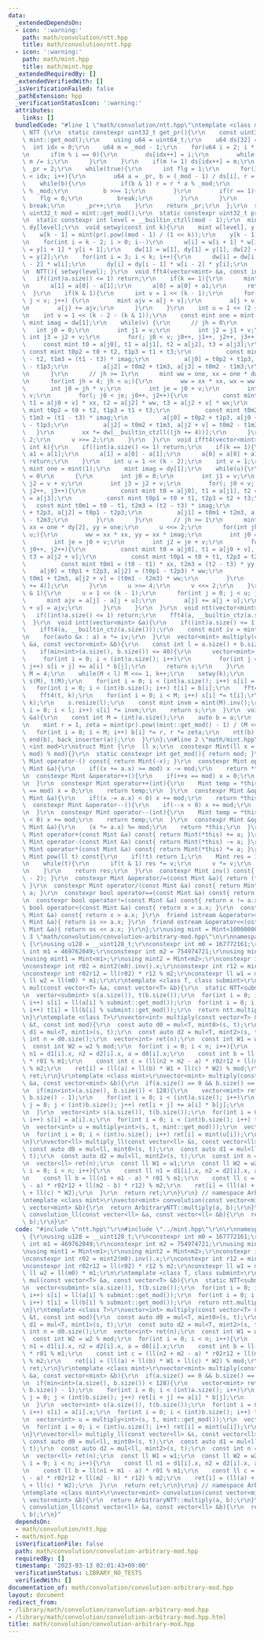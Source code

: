 ```yaml
---
data:
  _extendedDependsOn:
  - icon: ':warning:'
    path: math/convolution/ntt.hpp
    title: math/convolution/ntt.hpp
  - icon: ':warning:'
    path: math/mint.hpp
    title: math/mint.hpp
  _extendedRequiredBy: []
  _extendedVerifiedWith: []
  _isVerificationFailed: false
  _pathExtension: hpp
  _verificationStatusIcon: ':warning:'
  attributes:
    links: []
  bundledCode: "#line 1 \"math/convolution/ntt.hpp\"\ntemplate <class mint>\r\nstruct\
    \ NTT {\r\n  static constexpr uint32_t get_pr(){\r\n    const uint32_t _mod =\
    \ mint::get_mod();\r\n    using u64 = uint64_t;\r\n    u64 ds[32] = {};\r\n  \
    \  int idx = 0;\r\n    u64 m = _mod - 1;\r\n    for(u64 i = 2; i * i <= m; i++){\r\
    \n      if(m % i == 0){\r\n        ds[idx++] = i;\r\n        while(m % i == 0)\
    \ m /= i;\r\n      }\r\n    }\r\n    if(m != 1) ds[idx++] = m;\r\n    uint32_t\
    \ _pr = 2;\r\n    while(true){\r\n      int flg = 1;\r\n      for(int i = 0; i\
    \ < idx; i++){\r\n        u64 a = _pr, b = (_mod - 1) / ds[i], r = 1;\r\n    \
    \    while(b){\r\n          if(b & 1) r = r * a % _mod;\r\n          a = a * a\
    \ % _mod;\r\n          b >>= 1;\r\n        }\r\n        if(r == 1){\r\n      \
    \    flg = 0;\r\n          break;\r\n        }\r\n      }\r\n      if(flg == 1)\
    \ break;\r\n      _pr++;\r\n    }\r\n    return _pr;\r\n  };\r\n  static constexpr\
    \ uint32_t mod = mint::get_mod();\r\n  static constexpr uint32_t pr = get_pr();\r\
    \n  static constexpr int level = __builtin_ctzll(mod - 1);\r\n  mint dw[level],\
    \ dy[level];\r\n  void setwy(const int k){\r\n    mint w[level], y[level];\r\n\
    \    w[k - 1] = mint(pr).pow((mod - 1) / (1 << k));\r\n    y[k - 1] = w[k - 1].inv();\r\
    \n    for(int i = k - 2; i > 0; i--)\r\n      w[i] = w[i + 1] * w[i + 1], y[i]\
    \ = y[i + 1] * y[i + 1];\r\n    dw[1] = w[1], dy[1] = y[1], dw[2] = w[2], dy[2]\
    \ = y[2];\r\n    for(int i = 3; i < k; i++){\r\n      dw[i] = dw[i - 1] * y[i\
    \ - 2] * w[i];\r\n      dy[i] = dy[i - 1] * w[i - 2] * y[i];\r\n    }\r\n  }\r\
    \n  NTT(){ setwy(level); }\r\n  void fft4(vector<mint> &a, const int k){\r\n \
    \   if((int)a.size() <= 1) return;\r\n    if(k == 1){\r\n      mint a1 = a[1];\r\
    \n      a[1] = a[0] - a[1];\r\n      a[0] = a[0] + a1;\r\n      return;\r\n  \
    \  }\r\n    if(k & 1){\r\n      int v = 1 << (k - 1);\r\n      for(int j = 0;\
    \ j < v; j++) {\r\n        mint ajv = a[j + v];\r\n        a[j + v] = a[j] - ajv;\r\
    \n        a[j] += ajv;\r\n      }\r\n    }\r\n    int u = 1 << (2 + (k & 1));\r\
    \n    int v = 1 << (k - 2 - (k & 1));\r\n    const mint one = mint(1);\r\n   \
    \ mint imag = dw[1];\r\n    while(v) {\r\n      // jh = 0\r\n      {\r\n     \
    \   int j0 = 0;\r\n        int j1 = v;\r\n        int j2 = j1 + v;\r\n       \
    \ int j3 = j2 + v;\r\n        for(; j0 < v; j0++, j1++, j2++, j3++){\r\n     \
    \     const mint t0 = a[j0], t1 = a[j1], t2 = a[j2], t3 = a[j3];\r\n         \
    \ const mint t0p2 = t0 + t2, t1p3 = t1 + t3;\r\n          const mint t0m2 = t0\
    \ - t2, t1m3 = (t1 - t3) * imag;\r\n          a[j0] = t0p2 + t1p3, a[j1] = t0p2\
    \ - t1p3;\r\n          a[j2] = t0m2 + t1m3, a[j3] = t0m2 - t1m3;\r\n        }\r\
    \n      }\r\n      // jh >= 1\r\n      mint ww = one, xx = one * dw[2], wx = one;\r\
    \n      for(int jh = 4; jh < u;){\r\n        ww = xx * xx, wx = ww * xx;\r\n \
    \       int j0 = jh * v;\r\n        int je = j0 + v;\r\n        int j2 = je +\
    \ v;\r\n        for(; j0 < je; j0++, j2++){\r\n          const mint t0 = a[j0],\
    \ t1 = a[j0 + v] * xx, t2 = a[j2] * ww, t3 = a[j2 + v] * wx;\r\n          const\
    \ mint t0p2 = t0 + t2, t1p3 = t1 + t3;\r\n          const mint t0m2 = t0 - t2,\
    \ t1m3 = (t1 - t3) * imag;\r\n          a[j0] = t0p2 + t1p3, a[j0 + v] = t0p2\
    \ - t1p3;\r\n          a[j2] = t0m2 + t1m3, a[j2 + v] = t0m2 - t1m3;\r\n     \
    \   }\r\n        xx *= dw[__builtin_ctzll((jh += 4))];\r\n      }\r\n      u <<=\
    \ 2;\r\n      v >>= 2;\r\n    }\r\n  }\r\n  void ifft4(vector<mint> &a, const\
    \ int k){\r\n    if((int)a.size() <= 1) return;\r\n    if(k == 1){\r\n      mint\
    \ a1 = a[1];\r\n      a[1] = a[0] - a[1];\r\n      a[0] = a[0] + a1;\r\n     \
    \ return;\r\n    }\r\n    int u = 1 << (k - 2);\r\n    int v = 1;\r\n    const\
    \ mint one = mint(1);\r\n    mint imag = dy[1];\r\n    while(u){\r\n      // jh\
    \ = 0\r\n      {\r\n        int j0 = 0;\r\n        int j1 = v;\r\n        int\
    \ j2 = v + v;\r\n        int j3 = j2 + v;\r\n        for(; j0 < v; j0++, j1++,\
    \ j2++, j3++){\r\n          const mint t0 = a[j0], t1 = a[j1], t2 = a[j2], t3\
    \ = a[j3];\r\n          const mint t0p1 = t0 + t1, t2p3 = t2 + t3;\r\n       \
    \   const mint t0m1 = t0 - t1, t2m3 = (t2 - t3) * imag;\r\n          a[j0] = t0p1\
    \ + t2p3, a[j2] = t0p1 - t2p3;\r\n          a[j1] = t0m1 + t2m3, a[j3] = t0m1\
    \ - t2m3;\r\n        }\r\n      }\r\n      // jh >= 1\r\n      mint ww = one,\
    \ xx = one * dy[2], yy = one;\r\n      u <<= 2;\r\n      for(int jh = 4; jh <\
    \ u;){\r\n        ww = xx * xx, yy = xx * imag;\r\n        int j0 = jh * v;\r\n\
    \        int je = j0 + v;\r\n        int j2 = je + v;\r\n        for(; j0 < je;\
    \ j0++, j2++){\r\n          const mint t0 = a[j0], t1 = a[j0 + v], t2 = a[j2],\
    \ t3 = a[j2 + v];\r\n          const mint t0p1 = t0 + t1, t2p3 = t2 + t3;\r\n\
    \          const mint t0m1 = (t0 - t1) * xx, t2m3 = (t2 - t3) * yy;\r\n      \
    \    a[j0] = t0p1 + t2p3, a[j2] = (t0p1 - t2p3) * ww;\r\n          a[j0 + v] =\
    \ t0m1 + t2m3, a[j2 + v] = (t0m1 - t2m3) * ww;\r\n        }\r\n        xx *= dy[__builtin_ctzll(jh\
    \ += 4)];\r\n      }\r\n      u >>= 4;\r\n      v <<= 2;\r\n    }\r\n    if(k\
    \ & 1){\r\n      u = 1 << (k - 1);\r\n      for(int j = 0; j < u; j++){\r\n  \
    \      mint ajv = a[j] - a[j + u];\r\n        a[j] += a[j + u];\r\n        a[j\
    \ + u] = ajv;\r\n      }\r\n    }\r\n  }\r\n  void ntt(vector<mint> &a){\r\n \
    \   if((int)a.size() <= 1) return;\r\n    fft4(a, __builtin_ctz(a.size()));\r\n\
    \  }\r\n  void intt(vector<mint> &a){\r\n    if((int)a.size() <= 1) return;\r\n\
    \    ifft4(a, __builtin_ctz(a.size()));\r\n    const mint iv = mint(a.size()).inv();\r\
    \n    for(auto &x : a) x *= iv;\r\n  }\r\n  vector<mint> multiply(const vector<mint>\
    \ &a, const vector<mint> &b){\r\n    const int l = a.size() + b.size() - 1;\r\n\
    \    if(min<int>(a.size(), b.size()) <= 40){\r\n      vector<mint> s(l);\r\n \
    \     for(int i = 0; i < (int)a.size(); i++)\r\n        for(int j = 0; j < (int)b.size();\
    \ j++) s[i + j] += a[i] * b[j];\r\n      return s;\r\n    }\r\n    int k = 2,\
    \ M = 4;\r\n    while(M < l) M <<= 1, k++;\r\n    setwy(k);\r\n    vector<mint>\
    \ s(M), t(M);\r\n    for(int i = 0; i < (int)a.size(); i++) s[i] = a[i];\r\n \
    \   for(int i = 0; i < (int)b.size(); i++) t[i] = b[i];\r\n    fft4(s, k);\r\n\
    \    fft4(t, k);\r\n    for(int i = 0; i < M; i++) s[i] *= t[i];\r\n    ifft4(s,\
    \ k);\r\n    s.resize(l);\r\n    const mint invm = mint(M).inv();\r\n    for(int\
    \ i = 0; i < l; i++) s[i] *= invm;\r\n    return s;\r\n  }\r\n  void ntt_doubling(vector<mint>\
    \ &a){\r\n    const int M = (int)a.size();\r\n    auto b = a;\r\n    intt(b);\r\
    \n    mint r = 1, zeta = mint(pr).pow((mint::get_mod() - 1) / (M << 1));\r\n \
    \   for(int i = 0; i < M; i++) b[i] *= r, r *= zeta;\r\n    ntt(b);\r\n    copy(begin(b),\
    \ end(b), back_inserter(a));\r\n  }\r\n};\n#line 2 \"math/mint.hpp\"\n\r\ntemplate\
    \ <int mod>\r\nstruct Mint {\r\n  ll x;\r\n  constexpr Mint(ll x = 0) : x((x +\
    \ mod) % mod){}\r\n  static constexpr int get_mod(){ return mod; }\r\n  constexpr\
    \ Mint operator-() const{ return Mint(-x); }\r\n  constexpr Mint operator+=(const\
    \ Mint &a){\r\n    if((x += a.x) >= mod) x -= mod;\r\n    return *this;\r\n  }\r\
    \n  constexpr Mint &operator++(){\r\n    if(++x == mod) x = 0;\r\n    return *this;\r\
    \n  }\r\n  constexpr Mint operator++(int){\r\n    Mint temp = *this;\r\n    if(++x\
    \ == mod) x = 0;\r\n    return temp;\r\n  }\r\n  constexpr Mint &operator-=(const\
    \ Mint &a){\r\n    if((x -= a.x) < 0) x += mod;\r\n    return *this;\r\n  }\r\n\
    \  constexpr Mint &operator--(){\r\n    if(--x < 0) x += mod;\r\n    return *this;\r\
    \n  }\r\n  constexpr Mint operator--(int){\r\n    Mint temp = *this;\r\n    if(--x\
    \ < 0) x += mod;\r\n    return temp;\r\n  }\r\n  constexpr Mint &operator*=(const\
    \ Mint &a){\r\n    (x *= a.x) %= mod;\r\n    return *this;\r\n  }\r\n  constexpr\
    \ Mint operator+(const Mint &a) const{ return Mint(*this) += a; }\r\n  constexpr\
    \ Mint operator-(const Mint &a) const{ return Mint(*this) -= a; }\r\n  constexpr\
    \ Mint operator*(const Mint &a) const{ return Mint(*this) *= a; }\r\n  constexpr\
    \ Mint pow(ll t) const{\r\n    if(!t) return 1;\r\n    Mint res = 1, v = *this;\r\
    \n    while(t){\r\n      if(t & 1) res *= v;\r\n      v *= v;\r\n      t >>= 1;\r\
    \n    }\r\n    return res;\r\n  }\r\n  constexpr Mint inv() const{ return pow(mod\
    \ - 2); }\r\n  constexpr Mint &operator/=(const Mint &a){ return (*this) *= a.inv();\
    \ }\r\n  constexpr Mint operator/(const Mint &a) const{ return Mint(*this) /=\
    \ a; }\r\n  constexpr bool operator==(const Mint &a) const{ return x == a.x; }\r\
    \n  constexpr bool operator!=(const Mint &a) const{ return x != a.x; }\r\n  constexpr\
    \ bool operator<(const Mint &a) const{ return x < a.x; }\r\n  constexpr bool operator>(const\
    \ Mint &a) const{ return x > a.x; }\r\n  friend istream &operator>>(istream &is,\
    \ Mint &a){ return is >> a.x; }\r\n  friend ostream &operator<<(ostream &os, const\
    \ Mint &a){ return os << a.x; }\r\n};\r\nusing mint = Mint<1000000007>;\n#line\
    \ 3 \"math/convolution/convolution-arbitrary-mod.hpp\"\n\r\nnamespace ArbitraryNTT\
    \ {\r\nusing u128 = __uint128_t;\r\nconstexpr int m0 = 167772161;\r\nconstexpr\
    \ int m1 = 469762049;\r\nconstexpr int m2 = 754974721;\r\nusing mint0 = Mint<m0>;\r\
    \nusing mint1 = Mint<m1>;\r\nusing mint2 = Mint<m2>;\r\nconstexpr int r01 = mint1(m0).inv().x;\r\
    \nconstexpr int r02 = mint2(m0).inv().x;\r\nconstexpr int r12 = mint2(m1).inv().x;\r\
    \nconstexpr int r02r12 = ll(r02) * r12 % m2;\r\nconstexpr ll w1 = m0;\r\nconstexpr\
    \ ll w2 = ll(m0) * m1;\r\n\r\ntemplate <class T, class submint>\r\nvector<submint>\
    \ mul(const vector<T> &a, const vector<T> &b){\r\n  static NTT<submint> ntt;\r\
    \n  vector<submint> s(a.size()), t(b.size());\r\n  for(int i = 0; i < (int)a.size();\
    \ i++) s[i] = ll(a[i] % submint::get_mod());\r\n  for(int i = 0; i < (int)b.size();\
    \ i++) t[i] = ll(b[i] % submint::get_mod());\r\n  return ntt.multiply(s, t);\r\
    \n}\r\ntemplate <class T>\r\nvector<int> multiply(const vector<T> &s, const vector<T>\
    \ &t, const int mod){\r\n  const auto d0 = mul<T, mint0>(s, t);\r\n  const auto\
    \ d1 = mul<T, mint1>(s, t);\r\n  const auto d2 = mul<T, mint2>(s, t);\r\n  const\
    \ int n = d0.size();\r\n  vector<int> ret(n);\r\n  const int W1 = w1 % mod;\r\n\
    \  const int W2 = w2 % mod;\r\n  for(int i = 0; i < n; i++){\r\n    const int\
    \ n1 = d1[i].x, n2 = d2[i].x, a = d0[i].x;\r\n    const int b = ll(n1 + m1 - a)\
    \ * r01 % m1;\r\n    const int c = (ll(n2 + m2 - a) * r02r12 + ll(m2 - b) * r12)\
    \ % m2;\r\n    ret[i] = (ll(a) + ll(b) * W1 + ll(c) * W2) % mod;\r\n  }\r\n  return\
    \ ret;\r\n}\r\ntemplate <class mint>\r\nvector<mint> multiply(const vector<mint>\
    \ &a, const vector<mint> &b){\r\n  if(a.size() == 0 && b.size() == 0) return {};\r\
    \n  if(min<int>(a.size(), b.size()) < 128){\r\n    vector<mint> ret(a.size() +\
    \ b.size() - 1);\r\n    for(int i = 0; i < (int)a.size(); i++)\r\n      for(int\
    \ j = 0; j < (int)b.size(); j++) ret[i + j] += a[i] * b[j];\r\n    return ret;\r\
    \n  }\r\n  vector<int> s(a.size()), t(b.size());\r\n  for(int i = 0; i < (int)a.size();\
    \ i++) s[i] = a[i].x;\r\n  for(int i = 0; i < (int)b.size(); i++) t[i] = b[i].x;\r\
    \n  vector<int> u = multiply<int>(s, t, mint::get_mod());\r\n  vector<mint> ret(u.size());\r\
    \n  for(int i = 0; i < (int)u.size(); i++) ret[i] = mint(u[i]);\r\n  return ret;\r\
    \n}\r\nvector<ll> multiply_ll(const vector<ll> &s, const vector<ll> &t){\r\n \
    \ const auto d0 = mul<ll, mint0>(s, t);\r\n  const auto d1 = mul<ll, mint1>(s,\
    \ t);\r\n  const auto d2 = mul<ll, mint2>(s, t);\r\n  const int n = d0.size();\r\
    \n  vector<ll> ret(n);\r\n  const ll W1 = w1;\r\n  const ll W2 = w2;\r\n  for(int\
    \ i = 0; i < n; i++){\r\n    const ll n1 = d1[i].x, n2 = d2[i].x, a = d0[i].x;\r\
    \n    const ll b = ll(n1 + m1 - a) * r01 % m1;\r\n    const ll c = (ll(n2 + m2\
    \ - a) * r02r12 + ll(m2 - b) * r12) % m2;\r\n    ret[i] = (ll(a) + ll(b) * W1\
    \ + ll(c) * W2);\r\n  }\r\n  return ret;\r\n}\r\n} // namespace ArbitraryNTT\r\
    \ntemplate <class mint>\r\nvector<mint> convolution(const vector<mint> &a, const\
    \ vector<mint> &b){\r\n  return ArbitraryNTT::multiply(a, b);\r\n}\r\nvector<ll>\
    \ convolution_ll(const vector<ll> &a, const vector<ll> &b){\r\n  return ArbitraryNTT::multiply_ll(a,\
    \ b);\r\n}\n"
  code: "#include \"ntt.hpp\"\r\n#include \"../mint.hpp\"\r\n\r\nnamespace ArbitraryNTT\
    \ {\r\nusing u128 = __uint128_t;\r\nconstexpr int m0 = 167772161;\r\nconstexpr\
    \ int m1 = 469762049;\r\nconstexpr int m2 = 754974721;\r\nusing mint0 = Mint<m0>;\r\
    \nusing mint1 = Mint<m1>;\r\nusing mint2 = Mint<m2>;\r\nconstexpr int r01 = mint1(m0).inv().x;\r\
    \nconstexpr int r02 = mint2(m0).inv().x;\r\nconstexpr int r12 = mint2(m1).inv().x;\r\
    \nconstexpr int r02r12 = ll(r02) * r12 % m2;\r\nconstexpr ll w1 = m0;\r\nconstexpr\
    \ ll w2 = ll(m0) * m1;\r\n\r\ntemplate <class T, class submint>\r\nvector<submint>\
    \ mul(const vector<T> &a, const vector<T> &b){\r\n  static NTT<submint> ntt;\r\
    \n  vector<submint> s(a.size()), t(b.size());\r\n  for(int i = 0; i < (int)a.size();\
    \ i++) s[i] = ll(a[i] % submint::get_mod());\r\n  for(int i = 0; i < (int)b.size();\
    \ i++) t[i] = ll(b[i] % submint::get_mod());\r\n  return ntt.multiply(s, t);\r\
    \n}\r\ntemplate <class T>\r\nvector<int> multiply(const vector<T> &s, const vector<T>\
    \ &t, const int mod){\r\n  const auto d0 = mul<T, mint0>(s, t);\r\n  const auto\
    \ d1 = mul<T, mint1>(s, t);\r\n  const auto d2 = mul<T, mint2>(s, t);\r\n  const\
    \ int n = d0.size();\r\n  vector<int> ret(n);\r\n  const int W1 = w1 % mod;\r\n\
    \  const int W2 = w2 % mod;\r\n  for(int i = 0; i < n; i++){\r\n    const int\
    \ n1 = d1[i].x, n2 = d2[i].x, a = d0[i].x;\r\n    const int b = ll(n1 + m1 - a)\
    \ * r01 % m1;\r\n    const int c = (ll(n2 + m2 - a) * r02r12 + ll(m2 - b) * r12)\
    \ % m2;\r\n    ret[i] = (ll(a) + ll(b) * W1 + ll(c) * W2) % mod;\r\n  }\r\n  return\
    \ ret;\r\n}\r\ntemplate <class mint>\r\nvector<mint> multiply(const vector<mint>\
    \ &a, const vector<mint> &b){\r\n  if(a.size() == 0 && b.size() == 0) return {};\r\
    \n  if(min<int>(a.size(), b.size()) < 128){\r\n    vector<mint> ret(a.size() +\
    \ b.size() - 1);\r\n    for(int i = 0; i < (int)a.size(); i++)\r\n      for(int\
    \ j = 0; j < (int)b.size(); j++) ret[i + j] += a[i] * b[j];\r\n    return ret;\r\
    \n  }\r\n  vector<int> s(a.size()), t(b.size());\r\n  for(int i = 0; i < (int)a.size();\
    \ i++) s[i] = a[i].x;\r\n  for(int i = 0; i < (int)b.size(); i++) t[i] = b[i].x;\r\
    \n  vector<int> u = multiply<int>(s, t, mint::get_mod());\r\n  vector<mint> ret(u.size());\r\
    \n  for(int i = 0; i < (int)u.size(); i++) ret[i] = mint(u[i]);\r\n  return ret;\r\
    \n}\r\nvector<ll> multiply_ll(const vector<ll> &s, const vector<ll> &t){\r\n \
    \ const auto d0 = mul<ll, mint0>(s, t);\r\n  const auto d1 = mul<ll, mint1>(s,\
    \ t);\r\n  const auto d2 = mul<ll, mint2>(s, t);\r\n  const int n = d0.size();\r\
    \n  vector<ll> ret(n);\r\n  const ll W1 = w1;\r\n  const ll W2 = w2;\r\n  for(int\
    \ i = 0; i < n; i++){\r\n    const ll n1 = d1[i].x, n2 = d2[i].x, a = d0[i].x;\r\
    \n    const ll b = ll(n1 + m1 - a) * r01 % m1;\r\n    const ll c = (ll(n2 + m2\
    \ - a) * r02r12 + ll(m2 - b) * r12) % m2;\r\n    ret[i] = (ll(a) + ll(b) * W1\
    \ + ll(c) * W2);\r\n  }\r\n  return ret;\r\n}\r\n} // namespace ArbitraryNTT\r\
    \ntemplate <class mint>\r\nvector<mint> convolution(const vector<mint> &a, const\
    \ vector<mint> &b){\r\n  return ArbitraryNTT::multiply(a, b);\r\n}\r\nvector<ll>\
    \ convolution_ll(const vector<ll> &a, const vector<ll> &b){\r\n  return ArbitraryNTT::multiply_ll(a,\
    \ b);\r\n}"
  dependsOn:
  - math/convolution/ntt.hpp
  - math/mint.hpp
  isVerificationFile: false
  path: math/convolution/convolution-arbitrary-mod.hpp
  requiredBy: []
  timestamp: '2023-03-13 02:01:43+09:00'
  verificationStatus: LIBRARY_NO_TESTS
  verifiedWith: []
documentation_of: math/convolution/convolution-arbitrary-mod.hpp
layout: document
redirect_from:
- /library/math/convolution/convolution-arbitrary-mod.hpp
- /library/math/convolution/convolution-arbitrary-mod.hpp.html
title: math/convolution/convolution-arbitrary-mod.hpp
---
```

